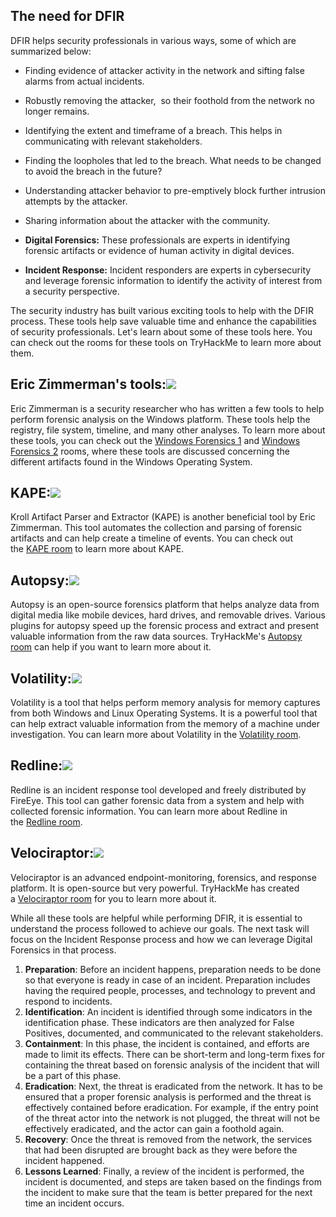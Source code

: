 ## The need for DFIR

DFIR helps security professionals in various ways, some of which are summarized below:

- Finding evidence of attacker activity in the network and sifting false alarms from actual incidents.
- Robustly removing the attacker,  so their foothold from the network no longer remains.
- Identifying the extent and timeframe of a breach. This helps in communicating with relevant stakeholders.
- Finding the loopholes that led to the breach. What needs to be changed to avoid the breach in the future?
- Understanding attacker behavior to pre-emptively block further intrusion attempts by the attacker.
- Sharing information about the attacker with the community.

- **Digital Forensics:** These professionals are experts in identifying forensic artifacts or evidence of human activity in digital devices. 
- **Incident Response:** Incident responders are experts in cybersecurity and leverage forensic information to identify the activity of interest from a security perspective.

The security industry has built various exciting tools to help with the DFIR process. These tools help save valuable time and enhance the capabilities of security professionals. Let's learn about some of these tools here. You can check out the rooms for these tools on TryHackMe to learn more about them.

  

## Eric Zimmerman's tools:![](https://tryhackme-images.s3.amazonaws.com/user-uploads/61306d87a330ed00419e22e7/room-content/1a89eb9ecd42f493fcdf7d105b41dba7.jpg)

Eric Zimmerman is a security researcher who has written a few tools to help perform forensic analysis on the Windows platform. These tools help the registry, file system, timeline, and many other analyses. To learn more about these tools, you can check out the [Windows Forensics 1](https://tryhackme.com/room/windowsforensics1) and [Windows Forensics 2](https://tryhackme.com/room/windowsforensics2) rooms, where these tools are discussed concerning the different artifacts found in the Windows Operating System.

  

## KAPE:![](https://tryhackme-images.s3.amazonaws.com/user-uploads/61306d87a330ed00419e22e7/room-content/0c82470617c7ebdbfcf956ee9d9547cf.png)

Kroll Artifact Parser and Extractor (KAPE) is another beneficial tool by Eric Zimmerman. This tool automates the collection and parsing of forensic artifacts and can help create a timeline of events. You can check out the [KAPE room](https://tryhackme.com/room/kape) to learn more about KAPE.

  

## Autopsy:![](https://tryhackme-images.s3.amazonaws.com/user-uploads/61306d87a330ed00419e22e7/room-content/ea383ef541cfaf0cbbc40a64af0f47ba.jpg)

Autopsy is an open-source forensics platform that helps analyze data from digital media like mobile devices, hard drives, and removable drives. Various plugins for autopsy speed up the forensic process and extract and present valuable information from the raw data sources. TryHackMe's [Autopsy room](https://tryhackme.com/room/btautopsye0) can help if you want to learn more about it.

  

## Volatility:![](https://tryhackme-images.s3.amazonaws.com/user-uploads/61306d87a330ed00419e22e7/room-content/c25405634d4fda8271d8df63a252d16a.jpg)

Volatility is a tool that helps perform memory analysis for memory captures from both Windows and Linux Operating Systems. It is a powerful tool that can help extract valuable information from the memory of a machine under investigation. You can learn more about Volatility in the [Volatility room](https://tryhackme.com/room/volatility).

  

## Redline:![](https://tryhackme-images.s3.amazonaws.com/user-uploads/61306d87a330ed00419e22e7/room-content/622d38cddd96ddcc98b8002da9920eec.jpg)

Redline is an incident response tool developed and freely distributed by FireEye. This tool can gather forensic data from a system and help with collected forensic information. You can learn more about Redline in the [Redline room](https://tryhackme.com/room/btredlinejoxr3d).

  

## Velociraptor:![](https://tryhackme-images.s3.amazonaws.com/user-uploads/61306d87a330ed00419e22e7/room-content/fca62b1d63bfcd0e11557606e451c412.png)

Velociraptor is an advanced endpoint-monitoring, forensics, and response platform. It is open-source but very powerful. TryHackMe has created a [Velociraptor room](https://tryhackme.com/room/velociraptorhp) for you to learn more about it.

  

While all these tools are helpful while performing DFIR, it is essential to understand the process followed to achieve our goals. The next task will focus on the Incident Response process and how we can leverage Digital Forensics in that process.


1. **Preparation**: Before an incident happens, preparation needs to be done so that everyone is ready in case of an incident. Preparation includes having the required people, processes, and technology to prevent and respond to incidents.
2. **Identification**: An incident is identified through some indicators in the identification phase. These indicators are then analyzed for False Positives, documented, and communicated to the relevant stakeholders.
3. **Containment**: In this phase, the incident is contained, and efforts are made to limit its effects. There can be short-term and long-term fixes for containing the threat based on forensic analysis of the incident that will be a part of this phase.
4. **Eradication**: Next, the threat is eradicated from the network. It has to be ensured that a proper forensic analysis is performed and the threat is effectively contained before eradication. For example, if the entry point of the threat actor into the network is not plugged, the threat will not be effectively eradicated, and the actor can gain a foothold again.
5. **Recovery**: Once the threat is removed from the network, the services that had been disrupted are brought back as they were before the incident happened.
6. **Lessons Learned**: Finally, a review of the incident is performed, the incident is documented, and steps are taken based on the findings from the incident to make sure that the team is better prepared for the next time an incident occurs.

